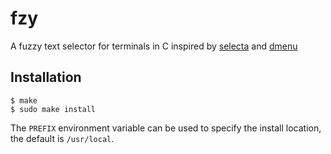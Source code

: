 # fzy

A fuzzy text selector for terminals in C inspired by
[selecta](https://github.com/garybernhardt/selecta)
and
[dmenu](http://tools.suckless.org/dmenu/)

## Installation

    $ make
    $ sudo make install

The `PREFIX` environment variable can be used to specify the install location,
the default is `/usr/local`.
